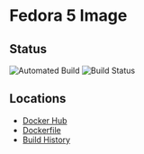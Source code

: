 # Fedora 5 Image

## Status
![Automated Build](https://img.shields.io/docker/cloud/automated/jhuda/fcrepo) ![Build Status](https://img.shields.io/docker/cloud/build/jhuda/fcrepo)

## Locations
* [Docker Hub](https://hub.docker.com/r/jhuda/fcrepo/tags) 
* [Dockerfile](Dockerfile)
* [Build History](https://hub.docker.com/r/jhuda/fcrepo/builds)

